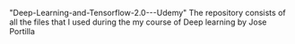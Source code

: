 "Deep-Learning-and-Tensorflow-2.0---Udemy"
The repository consists of all the files that I used during the my course of Deep learning by Jose Portilla
